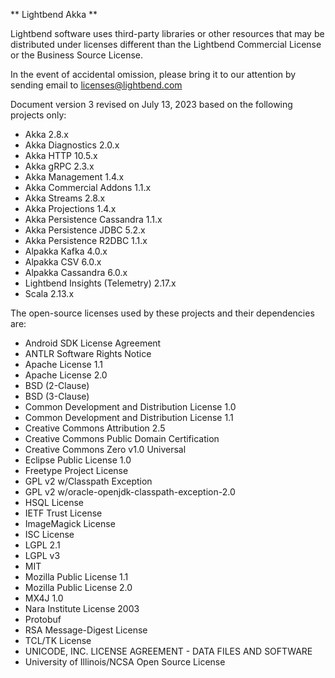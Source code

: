** Lightbend Akka **
									
Lightbend software uses third-party libraries or other resources that may be distributed under licenses different than the Lightbend Commercial License or the Business Source License.									
									
In the event of accidental omission, please bring it to our attention by sending email to licenses@lightbend.com									
									
Document version 3 revised on July 13, 2023 based on the following projects only:				

* Akka 2.8.x
* Akka Diagnostics 2.0.x
* Akka HTTP 10.5.x
* Akka gRPC 2.3.x
* Akka Management 1.4.x
* Akka Commercial Addons 1.1.x
* Akka Streams 2.8.x
* Akka Projections 1.4.x
* Akka Persistence Cassandra 1.1.x	
* Akka Persistence JDBC	5.2.x
* Akka Persistence R2DBC 1.1.x
* Alpakka Kafka 4.0.x
* Alpakka CSV 6.0.x
* Alpakka Cassandra 6.0.x
* Lightbend Insights (Telemetry) 2.17.x
* Scala 2.13.x					

The open-source licenses used by these projects and their dependencies are:

* Android SDK License Agreement	
* ANTLR Software Rights Notice	
* Apache License 1.1	
* Apache License 2.0	
* BSD (2-Clause)	
* BSD (3-Clause)	
* Common Development and Distribution License 1.0	
* Common Development and Distribution License 1.1	
* Creative Commons Attribution 2.5	
* Creative Commons Public Domain Certification	
* Creative Commons Zero v1.0 Universal	
* Eclipse Public License 1.0	
* Freetype Project License	
* GPL v2 w/Classpath Exception	
* GPL v2 w/oracle-openjdk-classpath-exception-2.0	
* HSQL License	
* IETF Trust License	
* ImageMagick License	
* ISC License	
* LGPL 2.1	
* LGPL v3	
* MIT	
* Mozilla Public License 1.1	
* Mozilla Public License 2.0	
* MX4J 1.0	
* Nara Institute License 2003	
* Protobuf	
* RSA Message-Digest License	
* TCL/TK License	
* UNICODE, INC. LICENSE AGREEMENT - DATA FILES AND SOFTWARE	
* University of Illinois/NCSA Open Source License	
						
									
			


